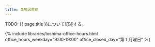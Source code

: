 ```yaml
---
title: 巣鴨図書館
---
```


TODO: {{ page.title }}について記述する。

{% include libraries/toshima-office-hours.html
    office_hours_weekday="9:00-19:00"
    office_closed_day="第 1 月曜日" %}
